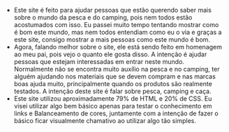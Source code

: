 

- Este site é feito para ajudar pessoas que estão querendo saber mais sobre o mundo da pesca e do camping, pois nem todos estão acostumados com isso. Eu passei muito tempo tentando mostrar como é bom este mundo, mas nem todos entendiam como eu o via e graças a este site, consigo mostrar a mais pessoas como este mundo é bom. 
- Agora, falando melhor sobre o site, ele está sendo feito em homenagem ao meu pai, pois vejo o quanto ele gosta disso. A intenção é ajudar pessoas que estejam interessadas em entrar neste mundo. Normalmente não se encontra muito auxílio na pesca e no camping, ter alguém ajudando nos materiais que se devem  compram e nas marcas boas ajuda muito, principalmente quando os produtos são realmente testados. A intenção deste site é falar sobre pesca, camping e caça.
 - Este site utilizou aproximadamente 79% de HTML e 20% de CSS. Eu visei utilizar algo bem básico apenas para testar o conhecimento em links e Balanceamento de cores, juntamente com a intenção de fazer o básico ficar visualmente chamativo ao utilizar algo tão simples.
